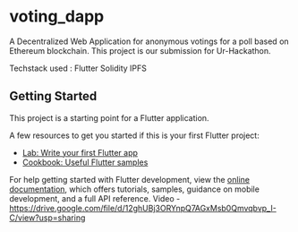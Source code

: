 # voting_dapp

A Decentralized Web Application for anonymous votings for a poll based on Ethereum blockchain.
This project is our submission for Ur-Hackathon.

Techstack used : 
  Flutter
  Solidity
  IPFS
  
## Getting Started

This project is a starting point for a Flutter application.

A few resources to get you started if this is your first Flutter project:

- [Lab: Write your first Flutter app](https://docs.flutter.dev/get-started/codelab)
- [Cookbook: Useful Flutter samples](https://docs.flutter.dev/cookbook)

For help getting started with Flutter development, view the
[online documentation](https://docs.flutter.dev/), which offers tutorials,
samples, guidance on mobile development, and a full API reference.
Video - https://drive.google.com/file/d/12ghUBj3ORYnpQ7AGxMsb0Qmvqbvp_I-C/view?usp=sharing
